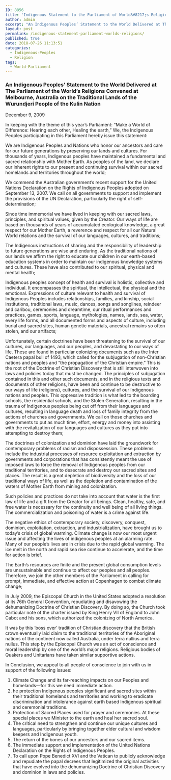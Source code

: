 ```yaml
---
ID: 8856
title: 'Indigenous Statement to the Parliament of World&#8217;s Religions'
author: admin
excerpt: "An Indigenous Peoples’ Statement to the World Delivered at The Parliament of the World’s Religions Convened at Melbourne, Australia on the Traditional Lands of the Wurundjeri People of the Kulin Nation"
layout: post
permalink: /indigenous-statement-parliament-worlds-religions/
published: true
date: 2018-07-26 11:13:51
categories:
  - Indigenous-Peoples
  - Religion
tags:
  - World-Parliament
---
```

### An Indigenous Peoples’ Statement to the World Delivered at The Parliament of the World’s Religions Convened at Melbourne, Australia on the Traditional Lands of the Wurundjeri People of the Kulin Nation

December 9, 2009

In keeping with the theme of this year’s Parliament: “Make a World of Difference: Hearing each other, Healing the earth,” We, the Indigenous Peoples participating in this Parliament hereby issue this statement:

We are Indigenous Peoples and Nations who honor our ancestors and care for our future generations by preserving our lands and cultures. For thousands of years, Indigenous peoples have maintained a fundamental and sacred relationship with Mother Earth. As peoples of the land, we declare our inherent rights to our present and continuing survival within our sacred homelands and territories throughout the world;

We commend the Australian government’s recent support for the United Nations Declaration on the Rights of Indigenous Peoples adopted on September 13, 2007. We call on all governments to support and implement the provisions of the UN Declaration, particularly the right of self-determination;

Since time immemorial we have lived in keeping with our sacred laws, principles, and spiritual values, given by the Creator. Our ways of life are based on thousands of years of accumulated ecological knowledge, a great respect for our Mother Earth, a reverence and respect for all our Natural World relations and the survival of our languages, cultures, and traditions;

The Indigenous instructions of sharing and the responsibility of leadership to future generations are wise and enduring. As the traditional nations of our lands we affirm the right to educate our children in our earth-based education systems in order to maintain our indigenous knowledge systems and cultures. These have also contributed to our spiritual, physical and mental health;

Indigenous peoples concept of health and survival is holistic, collective and individual. It encompasses the spiritual, the intellectual, the physical and the emotional. Expressions of culture relevant to health and survival of Indigenous Peoples includes relationships, families, and kinship, social institutions, traditional laws, music, dances, songs and songlines, reindeer and caribou, ceremonies and dreamtime, our ritual performances and practices, games, sports, language, mythologies, names, lands, sea, water, every life forms, and all documented forms and aspects of culture, including burial and sacred sites, human genetic materials, ancestral remains so often stolen, and our artifacts;

Unfortunately, certain doctrines have been threatening to the survival of our cultures, our languages, and our peoples, and devastating to our ways of life. These are found in particular colonizing documents such as the Inter Caetera papal bull of 1493, which called for the subjugation of non-Christian nations and peoples and “the propagation of the Christian empire.” This is the root of the Doctrine of Christian Discovery that is still interwoven into laws and policies today that must be changed. The principles of subjugation contained in this and other such documents, and in the religious texts and documents of other religions, have been and continue to be destructive to our ways of life (religions), cultures, and the survival of our Indigenous nations and peoples. This oppressive tradition is what led to the boarding schools, the residential schools, and the Stolen Generation, resulting in the trauma of Indigenous peoples being cut off from their languages and cultures, resulting in language death and loss of family integrity from the actions of churches and governments. We call on those churches and governments to put as much time, effort, energy and money into assisting with the revitalization of our languages and cultures as they put into attempting to destroy them;

The doctrines of colonization and dominion have laid the groundwork for contemporary problems of racism and dispossession. These problems include the industrial processes of resource exploitation and extraction by governments and corporations that has consistently meant the use of imposed laws to force the removal of Indigenous peoples from our traditional territories, and to desecrate and destroy our sacred sites and places. The result is a great depletion of biodiversity and the loss of our traditional ways of life, as well as the depletion and contamination of the waters of Mother Earth from mining and colonization.

Such policies and practices do not take into account that water is the first law of life and a gift from the Creator for all beings. Clean, healthy, safe, and free water is necessary for the continuity and well being of all living things. The commercialization and poisoning of water is a crime against life.

The negative ethics of contemporary society, discovery, conquest, dominion, exploitation, extraction, and industrialization, have brought us to today’s crisis of global warming. Climate change is now our most urgent issue and affecting the lives of indigenous peoples at an alarming rate. Many of our people’s lives are in crisis due to the rapid global warming. The ice melt in the north and rapid sea rise continue to accelerate, and the time for action is brief.

The Earth’s resources are finite and the present global consumption levels are unsustainable and continue to affect our peoples and all peoples. Therefore, we join the other members of the Parliament in calling for prompt, immediate, and effective action at Copenhagen to combat climate change;

In July 2009, the Episcopal Church in the United States adopted a resolution at its 76th General Convention, repudiating and disavowing the dehumanizing Doctrine of Christian Discovery. By doing so, the Church took particular note of the charter issued by King Henry VII of England to John Cabot and his sons, which authorized the colonizing of North America.

It was by this ‘boss over’ tradition of Christian discovery that the British crown eventually laid claim to the traditional territories of the Aboriginal nations of the continent now called Australia, under terra nullius and terra nullus. This step by the Episcopal Church was an act of conscience and moral leadership by one of the world’s major religions. Religious bodies of Quakers and Unitarians have taken similar supportive actions.

In Conclusion, we appeal to all people of conscience to join with us in support of the following issues:

1.  Climate Change and its far-reaching impacts on our Peoples and homelands—for this we need immediate action.
2.  he protection Indigenous peoples significant and sacred sites within their traditional homelands and territories and working to eradicate discrimination and intolerance against earth based Indigenous spiritual and ceremonial traditions.
3.  Protection of Sacred Places used for prayer and ceremonies. At these special places we Minister to the earth and heal her sacred soul.
4.  The critical need to strengthen and continue our unique cultures and languages, particularly by bringing together elder cultural and wisdom keepers and Indigenous youth.
5.  The return of the bones of our ancestors and our sacred items.
6.  The immediate support and implementation of the United Nations Declaration on the Rights of Indigenous Peoples.
7.  To call upon Pope Benedict XVI and the Vatican to publicly acknowledge and repudiate the papal decrees that legitimized the original activities that have evolved into the dehumanizing Doctrine of Christian Discovery and dominion in laws and policies.

